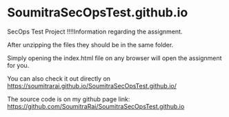 # SoumitraSecOpsTest.github.io
SecOps Test Project 
!!!!Information regarding the assignment.


After unzipping the files they should be in the same folder.

Simply opening the index.html file on any browser will open the assignment for you.

You can also check it out directly on https://soumitrarai.github.io/SoumitraSecOpsTest.github.io/

The source code is on my github page link: https://github.com/SoumitraRai/SoumitraSecOpsTest.github.io
